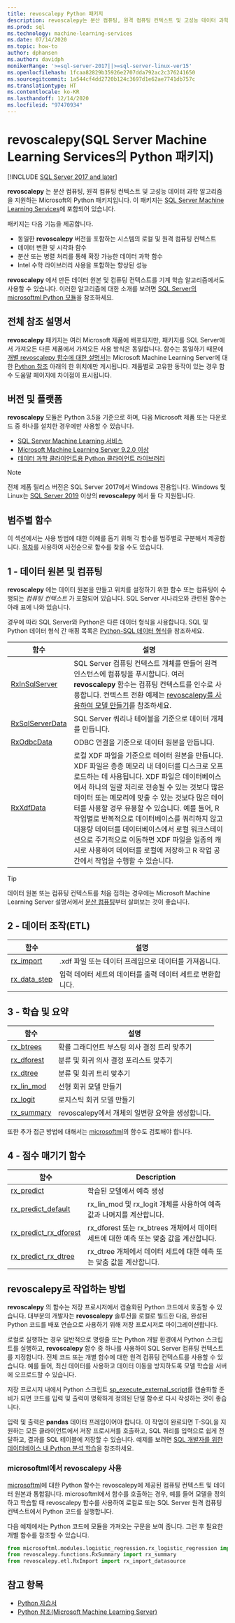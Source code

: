 ```yaml
---
title: revoscalepy Python 패키지
description: revoscalepy는 분산 컴퓨팅, 원격 컴퓨팅 컨텍스트 및 고성능 데이터 과학 알고리즘을 지원하는 Microsoft의 Python 패키지입니다.
ms.prod: sql
ms.technology: machine-learning-services
ms.date: 07/14/2020
ms.topic: how-to
author: dphansen
ms.author: davidph
monikerRange: '>=sql-server-2017||>=sql-server-linux-ver15'
ms.openlocfilehash: 1fcaa82829b35926e2707dda792ac2c376241650
ms.sourcegitcommit: 1a544cf4dd2720b124c3697d1e62ae7741db757c
ms.translationtype: HT
ms.contentlocale: ko-KR
ms.lasthandoff: 12/14/2020
ms.locfileid: "97470934"
---
```

# <a name="revoscalepy-python-package-in-sql-server-machine-learning-services"></a>revoscalepy(SQL Server Machine Learning Services의 Python 패키지)
[!INCLUDE [SQL Server 2017 and later](../../includes/applies-to-version/sqlserver2017.md)]

**revoscalepy** 는 분산 컴퓨팅, 원격 컴퓨팅 컨텍스트 및 고성능 데이터 과학 알고리즘을 지원하는 Microsoft의 Python 패키지입니다. 이 패키지는 [SQL Server Machine Learning Services](../sql-server-machine-learning-services.md)에 포함되어 있습니다.

패키지는 다음 기능을 제공합니다.

+ 동일한 **revoscalepy** 버전을 포함하는 시스템의 로컬 및 원격 컴퓨팅 컨텍스트
+ 데이터 변환 및 시각화 함수
+ 분산 또는 병렬 처리를 통해 확장 가능한 데이터 과학 함수
+ Intel 수학 라이브러리 사용을 포함하는 향상된 성능

**revoscalepy** 에서 만든 데이터 원본 및 컴퓨팅 컨텍스트를 기계 학습 알고리즘에서도 사용할 수 있습니다. 이러한 알고리즘에 대한 소개를 보려면 [SQL Server의 microsoftml Python 모듈](ref-py-microsoftml.md)을 참조하세요.

## <a name="full-reference-documentation"></a>전체 참조 설명서

**revoscalepy** 패키지는 여러 Microsoft 제품에 배포되지만, 패키지를 SQL Server에서 가져오든 다른 제품에서 가져오든 사용 방식은 동일합니다. 함수는 동일하기 때문에 [개별 revoscalepy 함수에 대한 설명서](/machine-learning-server/python-reference/revoscalepy/revoscalepy-package)는 Microsoft Machine Learning Server에 대한 [Python 참조](/machine-learning-server/python-reference/introducing-python-package-reference) 아래의 한 위치에만 게시됩니다. 제품별로 고유한 동작이 있는 경우 함수 도움말 페이지에 차이점이 표시됩니다.

## <a name="versions-and-platforms"></a>버전 및 플랫폼

**revoscalepy** 모듈은 Python 3.5을 기준으로 하며, 다음 Microsoft 제품 또는 다운로드 중 하나를 설치한 경우에만 사용할 수 있습니다.

+ [SQL Server Machine Learning 서비스](../install/sql-machine-learning-services-windows-install.md)
+ [Microsoft Machine Learning Server 9.2.0 이상](/machine-learning-server/)
+ [데이터 과학 클라이언트용 Python 클라이언트 라이브러리](setup-python-client-tools-sql.md)

> [!NOTE]
> 전체 제품 릴리스 버전은 SQL Server 2017에서 Windows 전용입니다. Windows 및 Linux는 [SQL Server 2019](../../linux/sql-server-linux-setup-machine-learning.md) 이상의 **revoscalepy** 에서 둘 다 지원됩니다.

## <a name="functions-by-category"></a>범주별 함수

이 섹션에서는 사용 방법에 대한 이해를 돕기 위해 각 함수를 범주별로 구분해서 제공합니다. [목차](/machine-learning-server/python-reference/introducing-python-package-reference)를 사용하여 사전순으로 함수를 찾을 수도 있습니다.

## <a name="1-data-source-and-compute"></a>1 - 데이터 원본 및 컴퓨팅

**revoscalepy** 에는 데이터 원본을 만들고 위치를 설정하기 위한 함수 또는 컴퓨팅이 수행되는 *컴퓨팅 컨텍스트* 가 포함되어 있습니다. SQL Server 시나리오와 관련된 함수는 아래 표에 나와 있습니다.

경우에 따라 SQL Server와 Python은 다른 데이터 형식을 사용합니다. SQL 및 Python 데이터 형식 간 매핑 목록은 [Python-SQL 데이터 형식](python-libraries-and-data-types.md)을 참조하세요.

| 함수| 설명|
| ------- | ---------- |
| [RxInSqlServer](/machine-learning-server/python-reference/revoscalepy/rxinsqlserver) |  SQL Server 컴퓨팅 컨텍스트 개체를 만들어 원격 인스턴스에 컴퓨팅을 푸시합니다. 여러 **revoscalepy** 함수는 컴퓨팅 컨텍스트를 인수로 사용합니다. 컨텍스트 전환 예제는 [revoscalepy를 사용하여 모델 만들기](../tutorials/use-python-revoscalepy-to-create-model.md)를 참조하세요.|
| [RxSqlServerData](/machine-learning-server/python-reference/revoscalepy/rxsqlserverdata) | SQL Server 쿼리나 테이블을 기준으로 데이터 개체를 만듭니다. |
| [RxOdbcData](/machine-learning-server/python-reference/revoscalepy/rxodbcdata)| ODBC 연결을 기준으로 데이터 원본을 만듭니다. |
| [RxXdfData](/machine-learning-server/python-reference/revoscalepy/rxxdfdata) | 로컬 XDF 파일을 기준으로 데이터 원본을 만듭니다. XDF 파일은 종종 메모리 내 데이터를 디스크로 오프로드하는 데 사용됩니다. XDF 파일은 데이터베이스에서 하나의 일괄 처리로 전송될 수 있는 것보다 많은 데이터 또는 메모리에 맞출 수 있는 것보다 많은 데이터를 사용할 경우 유용할 수 있습니다. 예를 들어, R 작업별로 반복적으로 데이터베이스를 쿼리하지 않고 대용량 데이터를 데이터베이스에서 로컬 워크스테이션으로 주기적으로 이동하면 XDF 파일을 일종의 캐시로 사용하여 데이터를 로컬에 저장하고 R 작업 공간에서 작업을 수행할 수 있습니다. |

> [!TIP]
> 데이터 원본 또는 컴퓨팅 컨텍스트를 처음 접하는 경우에는 Microsoft Machine Learning Server 설명서에서 [분산 컴퓨팅](/machine-learning-server/r/how-to-revoscaler-distributed-computing)부터 살펴보는 것이 좋습니다.

## <a name="2-data-manipulation-etl"></a>2 - 데이터 조작(ETL)

| 함수 | 설명 |
|----------|-------------|
|[rx_import](/machine-learning-server/python-reference/revoscalepy/rx-import) | .xdf 파일 또는 데이터 프레임으로 데이터를 가져옵니다.|
|[rx_data_step](/machine-learning-server/python-reference/revoscalepy/rx-data-step) | 입력 데이터 세트의 데이터를 출력 데이터 세트로 변환합니다.|

<a name="bkmk_algorithms"></a>

## <a name="3-training-and-summarization"></a>3 - 학습 및 요약

| 함수| 설명|
| ------- | ---------- |
|[rx_btrees](/machine-learning-server/python-reference/revoscalepy/rx-btrees) | 확률 그래디언트 부스팅 의사 결정 트리 맞추기|
|[rx_dforest](/machine-learning-server/python-reference/revoscalepy/rx-dforest) | 분류 및 회귀 의사 결정 포리스트 맞추기|
|[rx_dtree](/machine-learning-server/python-reference/revoscalepy/rx-dtree) | 분류 및 회귀 트리 맞추기 |
|[rx_lin_mod](/machine-learning-server/python-reference/revoscalepy/rx-lin-mod) | 선형 회귀 모델 만들기|
|[rx_logit](/machine-learning-server/python-reference/revoscalepy/rx-logit) | 로지스틱 회귀 모델 만들기|
|[rx_summary](/machine-learning-server/python-reference/revoscalepy/rx-summary) | revoscalepy에서 개체의 일변량 요약을 생성합니다.|

또한 추가 접근 방법에 대해서는 [microsoftml](/machine-learning-server/python-reference/microsoftml/microsoftml-package)의 함수도 검토해야 합니다.

<a name="ml-scoring"></a>

## <a name="4-scoring-functions"></a>4 - 점수 매기기 함수

| 함수| Description|
| ------- | ---------- |
| [rx_predict](/machine-learning-server/python-reference/revoscalepy/rx-predict) | 학습된 모델에서 예측 생성|) | 학습된 모델에서 예측을 생성하고 실시간 점수 매기기에 사용할 수 있습니다. |
|[rx_predict_default](/machine-learning-server/python-reference/revoscalepy/rx-predict-default) | rx_lin_mod 및 rx_logit 개체를 사용하여 예측 값과 나머지를 계산합니다. |
|[rx_predict_rx_dforest](/machine-learning-server/python-reference/revoscalepy/rx-predict-rx-dforest) | rx_dforest 또는 rx_btrees 개체에서 데이터 세트에 대한 예측 또는 맞춤 값을 계산합니다. |
|[rx_predict_rx_dtree](/machine-learning-server/python-reference/revoscalepy/rx-predict-rx-dtree) | rx_dtree 개체에서 데이터 세트에 대한 예측 또는 맞춤 값을 계산합니다. |

## <a name="how-to-work-with-revoscalepy"></a>revoscalepy로 작업하는 방법

**revoscalepy** 의 함수는 저장 프로시저에서 캡슐화된 Python 코드에서 호출할 수 있습니다. 대부분의 개발자는 **revoscalepy** 솔루션을 로컬로 빌드한 다음, 완성된 Python 코드를 배포 연습으로 사용하기 위해 저장 프로시저로 마이그레이션합니다.

로컬로 실행하는 경우 일반적으로 명령줄 또는 Python 개발 환경에서 Python 스크립트를 실행하고, **revoscalepy** 함수 중 하나를 사용하여 SQL Server 컴퓨팅 컨텍스트를 지정합니다. 전체 코드 또는 개별 함수에 대한 원격 컴퓨팅 컨텍스트를 사용할 수 있습니다. 예를 들어, 최신 데이터를 사용하고 데이터 이동을 방지하도록 모델 학습을 서버에 오프로드할 수 있습니다.

저장 프로시저 내에서 Python 스크립트 [sp_execute_external_script](../../relational-databases/system-stored-procedures/sp-execute-external-script-transact-sql.md)를 캡슐화할 준비가 되면 코드를 입력 및 출력이 명확하게 정의된 단일 함수로 다시 작성하는 것이 좋습니다. 

입력 및 출력은 **pandas** 데이터 프레임이어야 합니다. 이 작업이 완료되면 T-SQL을 지원하는 모든 클라이언트에서 저장 프로시저를 호출하고, SQL 쿼리를 입력으로 쉽게 전달하고, 결과를 SQL 테이블에 저장할 수 있습니다. 예제를 보려면 [SQL 개발자를 위한 데이터베이스 내 Python 분석 학습](../tutorials/python-taxi-classification-introduction.md)을 참조하세요.

### <a name="using-revoscalepy-with-microsoftml"></a>microsoftml에서 revoscalepy 사용

[microsoftml](ref-py-microsoftml.md)에 대한 Python 함수는 revoscalepy에 제공된 컴퓨팅 컨텍스트 및 데이터 원본과 통합됩니다. microsoftml에서 함수를 호출하는 경우, 예를 들어 모델을 정의하고 학습할 때 revoscalepy 함수를 사용하여 로컬로 또는 SQL Server 원격 컴퓨팅 컨텍스트에서 Python 코드를 실행합니다.

다음 예제에서는 Python 코드에 모듈을 가져오는 구문을 보여 줍니다. 그런 후 필요한 개별 함수를 참조할 수 있습니다.

```python
from microsoftml.modules.logistic_regression.rx_logistic_regression import rx_logistic_regression
from revoscalepy.functions.RxSummary import rx_summary
from revoscalepy.etl.RxImport import rx_import_datasource
```

## <a name="see-also"></a>참고 항목

+ [Python 자습서](../tutorials/python-tutorials.md)
+ [Python 참조(Microsoft Machine Learning Server)](/machine-learning-server/python-reference/introducing-python-package-reference)